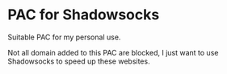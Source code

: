 # PAC for Shadowsocks
Suitable PAC for my personal use.

Not all domain added to this PAC are blocked, I just want to use Shadowsocks to speed up these websites.
